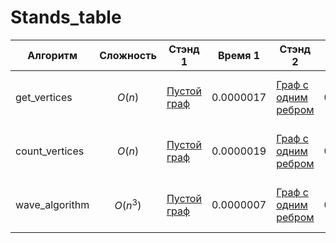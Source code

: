 # Stands_table
|Алгоритм|Сложность|Стэнд 1|Время 1|Стэнд 2|Время 2|Стэнд 3|Время 3|Стэнд 4|Время 4|Стэнд 5|Время 5|Стэнд 6|Время 6|Стэнд 7|Время 7|Стэнд 8|Время 8|Стэнд 9|Время 9|Стэнд 10|Время 10|
|-|-|-|-|-|-|-|-|-|-|-|-|-|-|-|-|-|-|-|-|-|-|
|get_vertices|$$O(n)$$ |[Пустой граф](https://github.com/9MAKSim2/Fundamental-repository/blob/main/STAND_get_vertices/STAND_get_vertices_1.py)|0.0000017|[Граф с одним ребром](https://github.com/9MAKSim2/Fundamental-repository/blob/main/STAND_get_vertices/STAND_get_vertices_2.py)|0.0000031|[Граф с несколькими ребрами](https://github.com/9MAKSim2/Fundamental-repository/blob/main/STAND_get_vertices/STAND_get_vertices_3.py)|0.0000041|[Граф с повторяющимися вершинами в разных ребрах](https://github.com/9MAKSim2/Fundamental-repository/blob/main/STAND_get_vertices/STAND_get_vertices_4.py)|0.0000041|[Граф со строковыми вершинами](https://github.com/9MAKSim2/Fundamental-repository/blob/main/STAND_get_vertices/STAND_get_vertices_5.py)|0.0000035|[Граф с вершинами разных типов](https://github.com/9MAKSim2/Fundamental-repository/blob/main/STAND_get_vertices/STAND_get_vertices_6.py)|0.0000042|[Количество ребер: 100](https://github.com/9MAKSim2/Fundamental-repository/blob/main/STAND_get_vertices/STAND_get_vertices_amount_of_data.py)|0.0000153|[Количество ребер: 1000](https://github.com/9MAKSim2/Fundamental-repository/blob/main/STAND_get_vertices/STAND_get_vertices_amount_of_data.py)|0.0001864|[Количество ребер: 10000](https://github.com/9MAKSim2/Fundamental-repository/blob/main/STAND_get_vertices/STAND_get_vertices_amount_of_data.py)|0.0010567|[Количество ребер: 100000](https://github.com/9MAKSim2/Fundamental-repository/blob/main/STAND_get_vertices/STAND_get_vertices_amount_of_data.py)|0.0166491|
|count_vertices|$$O(n)$$ |[Пустой граф](https://github.com/9MAKSim2/Fundamental-repository/blob/main/STAND_count_vertices/STAND_count_vertices_1.py)|0.0000019|[Граф с одним ребром](https://github.com/9MAKSim2/Fundamental-repository/blob/main/STAND_count_vertices/STAND_count_vertices_2.py)|0.0000023|[Граф с несколькими ребрами](https://github.com/9MAKSim2/Fundamental-repository/blob/main/STAND_count_vertices/STAND_count_vertices_3.py)|0.0000041|[Граф с повторяющимися вершинами в разных ребрах](https://github.com/9MAKSim2/Fundamental-repository/blob/main/STAND_count_vertices/STAND_count_vertices_4.py)|0.0000038|[Граф со строковыми вершинами](https://github.com/9MAKSim2/Fundamental-repository/blob/main/STAND_count_vertices/STAND_count_vertices_5.py)|0.0000032|[Граф с вершинами разных типов](https://github.com/9MAKSim2/Fundamental-repository/blob/main/STAND_count_vertices/STANDcount_vertices_6.py)|0.0000529|[Количество ребер: 100](https://github.com/9MAKSim2/Fundamental-repository/blob/main/STAND_count_vertices/STAND_count_vertices_amount_of_data.py)|0.0000126|[Количество ребер: 1000](https://github.com/9MAKSim2/Fundamental-repository/blob/main/STAND_count_vertices/STAND_count_vertices_amount_of_data.py)|0.0001666|[Количество ребер: 10000](https://github.com/9MAKSim2/Fundamental-repository/blob/main/STAND_count_vertices/STAND_count_vertices_amount_of_data.py)|0.0009438|[Количество ребер: 100000](https://github.com/9MAKSim2/Fundamental-repository/blob/main/STAND_count_vertices/STAND_count_vertices_amount_of_data.py)|0.014077|
|wave_algorithm|$$O(n^3)$$ |[Пустой граф](https://github.com/9MAKSim2/Fundamental-repository/blob/main/STAND_wave_algorithm/STAND_wave_algorithm_1.py)|0.0000007|[Граф с одним ребром](https://github.com/9MAKSim2/Fundamental-repository/blob/main/STAND_wave_algorithm/STAND_wave_algorithm_2.py)|0.0000066|[Граф с несколькими ребрами](https://github.com/9MAKSim2/Fundamental-repository/blob/main/STAND_wave_algorithm/STAND_wave_algorithm_3.py)|0.0000092|[Граф с повторяющимися вершинами в разных ребрах](https://github.com/9MAKSim2/Fundamental-repository/blob/main/STAND_wave_algorithm/STAND_wave_algorithm_4.py)|0.0000113|[Граф со строковыми вершинами](https://github.com/9MAKSim2/Fundamental-repository/blob/main/STAND_wave_algorithm/STAND_wave_algorithm_5.py)|0.0000126|[Граф с вершинами разных типов](https://github.com/9MAKSim2/Fundamental-repository/blob/main/STAND_wave_algorithm/STANDwave_algorithm_6.py)|0.0000086|[Количество ребер: 100](https://github.com/9MAKSim2/Fundamental-repository/blob/main/STAND_wave_algorithm/STAND_wave_algorithm_amount_of_data.py)|0.0000709|[Количество ребер: 1000](https://github.com/9MAKSim2/Fundamental-repository/blob/main/STAND_wave_algorithm/STAND_wave_algorithm_amount_of_data.py)|0.0005881|[Количество ребер: 10000](https://github.com/9MAKSim2/Fundamental-repository/blob/main/STAND_wave_algorithm/STAND_wave_algorithm_amount_of_data.py)|0.0110595|[Количество ребер: 100000](https://github.com/9MAKSim2/Fundamental-repository/blob/main/STAND_wave_algorithm/STAND_wave_algorithm_amount_of_data.py)|0.0746997|

